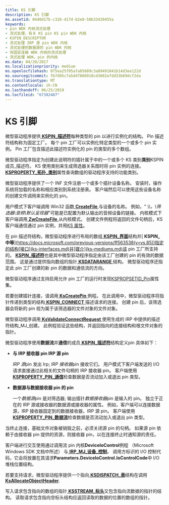 ```yaml
---
title: KS 引脚
description: KS 引脚
ms.assetid: 04d0d17b-c326-417d-b2e8-58b33420455a
keywords:
- pin WDK 内核流式处理
- 流式处理，有关 KS pin KS pin WDK 内核
- KSPIN_DESCRIPTOR
- 流式处理 IRP 源 pin WDK 内核
- 流式处理的数据源的 pin WDK 内核
- 将固定连接 WDK 内核的流式处理
- 流式处理 WDK，pin 的内核
ms.date: 04/20/2017
ms.localizationpriority: medium
ms.openlocfilehash: 075ea25f05afa85889c3a89491041b14d3ee122d
ms.sourcegitcommit: fb7d95c7a5d47860918cd3602efdd33b69dcf2da
ms.translationtype: MT
ms.contentlocale: zh-CN
ms.lasthandoff: 06/25/2019
ms.locfileid: "67382487"
---
```

# <a name="ks-pins"></a>KS 引脚





微型驱动程序提供[ **KSPIN\_描述符**](https://docs.microsoft.com/windows-hardware/drivers/ddi/content/ks/ns-ks-kspin_descriptor)每种类型的 pin 以进行实例化的结构。 Pin 描述符结构称为固定工厂。 每个 pin 工厂可以实例化特定类型的一个或多个 pin 实例。 Pin 工厂包含描述此描述符实例化的 pin 的类型的多个数组。

微型驱动程序指定为创建此说明符的插针属于中的一个或多个 KS 类别**类别**KSPIN 成员\_描述符。 KS 使用类别来生成筛选器关系图时将 pin 实例的连接。 [ **KSPROPERTY\_拓扑\_类别**](https://docs.microsoft.com/windows-hardware/drivers/stream/ksproperty-topology-categories)属性查询数组的驱动程序支持的功能类别。

微型驱动程序提供了一个 INF 文件注册一个或多个插针设备名称。 安装时，操作系统将加载的名称和相应类别到系统注册表。 客户端然后可以使用这些设备名称的创建文件调用来实例化的 pin。

用户模式下客户端调用 Win32 函数[ **CreateFile** ](https://docs.microsoft.com/windows/desktop/api/fileapi/nf-fileapi-createfilea)与设备的名称。 例如，" *\\\\。\\筛选器\\音频\\默认呈现器*"可能是已配置为默认输出的音频设备的链接。 内核模式下客户端调用[ **ZwCreateFile** ](https://docs.microsoft.com/windows-hardware/drivers/ddi/content/ntifs/nf-ntifs-ntcreatefile)从内核模式。 创建文件例程将返回的文件句柄后，KS 客户端通信通过 pin 实例，并用[KS 属性](ks-properties.md)。

在 pin 描述符结构，微型驱动程序进行布局的数组[ **KSPIN\_界面**](https://docs.microsoft.com/previous-versions/ff563537(v=vs.85))结构并[ **KSPIN\_中等**](https://docs.microsoft.com/previous-versions/ff563538(v=vs.85))指定的结构[接口](ks-interfaces.md)并[媒介](ks-mediums.md)该 pin 工厂所支持的。 [**KSPIN\_描述符**](https://docs.microsoft.com/windows-hardware/drivers/ddi/content/ks/ns-ks-kspin_descriptor)也是其中微型驱动程序指定由该工厂创建的 pin 的有效的数据范围。 这是通过提供指向数组的指针[ **KSDATARANGE** ](https://docs.microsoft.com/previous-versions/ff561658(v=vs.85))结构。 微型驱动程序还指定此 pin 工厂创建的新 pin 的数据和通信流的方向。

微型驱动程序通过支持启用允许 pin 工厂的运行时发现[KSPROPSETID\_Pin](https://docs.microsoft.com/windows-hardware/drivers/stream/kspropsetid-pin)属性集。

若要创建插针连接，请调用[ **KsCreatePin** ](https://docs.microsoft.com/windows-hardware/drivers/ddi/content/ks/nf-ks-kscreatepin)例程。 在此调用中，微型驱动程序将指针传递到类型的结构[ **KSPIN\_CONNECT** ](https://docs.microsoft.com/windows-hardware/drivers/ddi/content/ks/ns-ks-kspin_connect)描述请求的连接。 创建 pin 后，该筛选器会将新的 pin 视为属于该筛选器的文件对象的文件对象。

微型驱动程序调用[ **KsValidateConnectRequest** ](https://docs.microsoft.com/windows-hardware/drivers/ddi/content/ks/nf-ks-ksvalidateconnectrequest)使用生成的 IRP 中提供的描述符结构\_MJ\_创建。 此例程验证这些结构，并返回指向的连接结构和根文件对象的指针。

微型驱动程序使用**数据流**并**通信**的成员[ **KSPIN\_描述符**](https://docs.microsoft.com/windows-hardware/drivers/ddi/content/ks/ns-ks-kspin_descriptor)结构定义pin 具体如下：

-   **与 IRP 接收器 pin IRP 源 pin**

    *IRP 源*pin 发出 Irp; *IRP 接收器*pin 接收它们。 用户模式下客户端发送的 I/O 请求直接通过此相关的文件句柄的 IRP 接收器 pin。 客户端使用[ **KSPROPERTY\_PIN\_通信**](https://docs.microsoft.com/windows-hardware/drivers/stream/ksproperty-pin-communication)检查数据是否流动加入或退出 pin 类型。

-   **数据源与数据接收器 pin 的 pin**

    一个*数据源*pin 是对筛选器; 输出插针*数据接收器*pin 是输入的 pin。 独立于正在的 IRP 源或接收器的数据源或接收器的属性。 例如，客户端可以连接数据源，IRP 接收器固定到的数据接收器，IRP 源 pin。 客户端使用[ **KSPROPERTY\_PIN\_数据流**](https://docs.microsoft.com/windows-hardware/drivers/stream/ksproperty-pin-dataflow)检查数据是否流动加入或退出 pin 类型。

当终止连接，基础文件对象被销毁之前，必须关闭源 pin 的句柄。 如果源 pin 依赖于由接收器 pin 提供的资源，则接收器 pin，以在连接终止时通知源的责任。

客户端进行交互使用通过调用流 pin 内核**DeviceIoControl**例程 （Microsoft Windows SDK 文档中所述） 与[ **IRP\_MJ\_设备\_控制**](https://docs.microsoft.com/windows-hardware/drivers/kernel/irp-mj-device-control)。 调用方标识的 I/O 控制代码，它会将放置在其请求**Parameters.DeviceIoControl.IoControlCode**中 I/O 堆栈位置结构。

若要支持请求，微型驱动程序提供一个指向[ **KSDISPATCH\_表**](https://docs.microsoft.com/windows-hardware/drivers/ddi/content/ks/ns-ks-ksdispatch_table)结构在调用[ **KsAllocateObjectHeader**](https://docs.microsoft.com/windows-hardware/drivers/ddi/content/ks/nf-ks-ksallocateobjectheader).

写入请求包含指向的数组的指针[ **KSSTREAM\_标头**](https://docs.microsoft.com/windows-hardware/drivers/ddi/content/ks/ns-ks-ksstream_header)又包含指向流数据的指针的结构。 读取请求包含指向空标头结构应返回读取的数据的位置的数组的指针。

 

 




